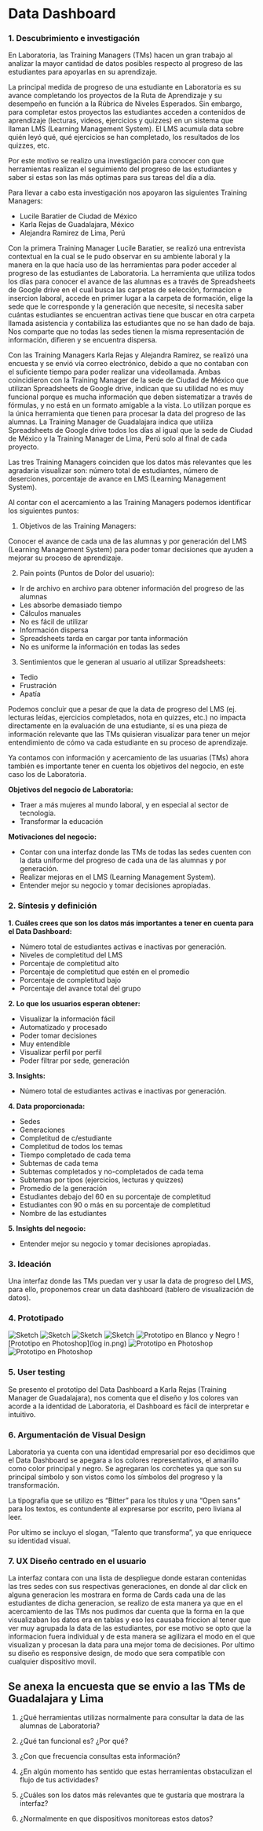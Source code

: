 # **Data Dashboard**

### **1. Descubrimiento e investigación**

En Laboratoria, las Training Managers (TMs) hacen un gran trabajo al analizar la mayor cantidad de datos posibles respecto al progreso de las estudiantes para apoyarlas en su aprendizaje.

La principal medida de progreso de una estudiante en Laboratoria es su avance completando los proyectos de la Ruta de Aprendizaje y su desempeño en función a la Rúbrica de Niveles Esperados. Sin embargo, para completar estos proyectos las estudiantes acceden a contenidos de aprendizaje (lecturas, videos, ejercicios y quizzes) en un sistema que llaman LMS (Learning Management System). El LMS acumula data sobre quién leyó qué, qué ejercicios se han completado, los resultados de los quizzes, etc.

Por este motivo se realizo una investigación para conocer con que herramientas realizan el seguimiento del progreso de las estudiantes y saber si estas son las más optimas para sus tareas del día a día.

Para llevar a cabo esta  investigación nos apoyaron las siguientes Training Managers:

* Lucile Baratier de Ciudad de México
* Karla Rejas de Guadalajara, México
* Alejandra Ramirez  de  Lima, Perú

Con la primera Training Manager Lucile Baratier, se realizó una entrevista contextual  en la cual se le pudo observar  en su ambiente laboral y la manera en la que hacía uso de las herramientas para poder acceder al progreso de las estudiantes de Laboratoria. La herramienta que utiliza todos los días para conocer el avance de las alumnas es a través de Spreadsheets de Google drive en el cual busca las carpetas de selección, formacion e insercion laboral, accede en primer lugar  a la carpeta de formación, elige la sede que le corresponde y la generación que necesite, si necesita saber cuántas estudiantes se encuentran activas  tiene que buscar en otra carpeta llamada asistencia y contabiliza las estudiantes que no se han dado de baja. Nos comparte que no todas las sedes  tienen la misma representación de información, difieren y  se encuentra dispersa.

Con las Training Managers  Karla Rejas y Alejandra Ramírez, se realizó una encuesta  y se envió vía correo electrónico, debido a que no contaban con el suficiente tiempo para poder  realizar una videollamada. Ambas coincidieron con la Training Manager de la sede de Ciudad de México  que utilizan Spreadsheets de Google drive, indican que su utilidad no es muy funcional porque es mucha información que deben sistematizar a través de fórmulas, y no está en un formato amigable a la vista. Lo utilizan porque es la única herramienta que tienen  para procesar la data del progreso de las alumnas. La Training Manager de Guadalajara indica que utiliza Spreadsheets de Google drive todos los días al igual que la sede de Ciudad de México y la  Training Manager de Lima, Perú solo al final de cada proyecto.

Las tres Training Managers coinciden que los datos más relevantes que les agradaria visualizar son: número total de estudiantes, número de deserciones,  porcentaje de avance en LMS (Learning Management System).

Al contar con el acercamiento a las Training Managers  podemos  identificar los siguientes puntos:

1. Objetivos de las Training Managers:

Conocer el avance de cada una de las alumnas  y por generación del LMS  (Learning Management System) para poder tomar decisiones que ayuden a mejorar su proceso de aprendizaje.

2. Pain points (Puntos de Dolor del usuario):

* Ir de archivo en archivo para obtener información del progreso de las alumnas
* Les absorbe demasiado tiempo
* Cálculos manuales
* No es fácil de utilizar
* Información dispersa
* Spreadsheets tarda en  cargar  por tanta información
* No es uniforme la información en todas las sedes

3. Sentimientos que le generan al usuario al utilizar Spreadsheets:

* Tedio
* Frustración
* Apatía

Podemos concluir que a pesar de que la data de progreso del LMS (ej. lecturas leídas, ejercicios completados, nota en quizzes, etc.) no impacta directamente en la evaluación de una estudiante, sí es una pieza de información relevante que las TMs quisieran visualizar para tener un mejor entendimiento de cómo va cada estudiante en su proceso de aprendizaje.

Ya contamos con información y acercamiento de las usuarias (TMs) ahora también es importante tener en cuenta los objetivos del negocio, en este caso los de Laboratoria.

__Objetivos del negocio de Laboratoria:__

* Traer a más mujeres al mundo laboral, y en especial al sector de tecnología.
* Transformar la educación

__Motivaciones del negocio:__

* Contar con una interfaz donde las TMs de todas las sedes cuenten con la data uniforme del progreso de cada   una de las alumnas y por generación.
* Realizar mejoras en el LMS (Learning Management System).
* Entender mejor su negocio y tomar decisiones apropiadas.

### **2. Síntesis y definición**

__1. Cuáles crees que son los datos más importantes a tener en cuenta para el Data Dashboard:__

* Número total de estudiantes activas e inactivas  por generación.
* Niveles de completitud del LMS
* Porcentaje de completitud alto
* Porcentaje de completitud que estén en el promedio
* Porcentaje de completitud bajo
* Porcentaje del avance total del grupo

__2. Lo que los usuarios esperan obtener:__

* Visualizar la información fácil
* Automatizado y procesado
* Poder tomar decisiones
* Muy entendible
* Visualizar perfil por perfil
* Poder filtrar por sede, generación

__3. Insights:__

* Número total de estudiantes activas e inactivas  por generación.

__4. Data proporcionada:__

* Sedes
* Generaciones
* Completitud de c/estudiante
* Completitud de todos los temas
* Tiempo completado de cada tema
* Subtemas de cada tema
* Subtemas completados y no-completados de cada tema
* Subtemas por tipos (ejercicios, lecturas y quizzes)
* Promedio de la generación
* Estudiantes debajo del 60 en su porcentaje de completitud
* Estudiantes con 90 o más en su porcentaje de completitud
* Nombre de las estudiantes

__5. Insights del negocio:__

* Entender mejor su negocio y tomar decisiones apropiadas.

### **3. Ideación**

Una interfaz donde las TMs puedan ver y usar la data de progreso del LMS, para ello, proponemos crear un data dashboard (tablero de visualización de datos).

### **4. Prototipado**

![Sketch](https://github.com/ReikaMoss/cdmx-2018-06-bc-core-am-data-dashboard/blob/master/ux/imagenes/scketch1.jpg?raw=true)
![Sketch](https://github.com/ReikaMoss/cdmx-2018-06-bc-core-am-data-dashboard/blob/master/ux/imagenes/scketch2.jpg?raw=true)
![Sketch](imagenes/scketch3.jpg)
![Sketch](imagenes/scketch4.jpg)
![Prototipo en Blanco y Negro](imagenes/prototipoblancoynegro.jpg)
![Prototipo en Photoshop](log in.png)
![Prototipo en Photoshop](imagenes/sedes-gen.png)
![Prototipo en Photoshop](imagenes/alumnas.png)

### **5. User testing**

Se presento el prototipo del Data Dashboard a Karla Rejas (Training Manager de Guadalajara), nos comenta que el diseño y los colores van acorde a la identidad de Laboratoria, el Dashboard es fácil de interpretar e intuitivo.


### **6. Argumentación de Visual Design**

Laboratoria ya cuenta con una identidad empresarial por eso decidimos que el Data Dashboard se apegara a los colores representativos,  el amarillo como color principal y negro. Se agregaran los corchetes ya que  son su principal símbolo y son vistos como los símbolos del progreso y la transformación.

La tipografia que se utilizo es “Bitter” para los títulos y una “Open sans” para los textos, es contundente al expresarse por escrito, pero liviana al leer.

Por ultimo se incluyo el slogan, “Talento que transforma”, ya que enriquece su identidad visual.

### **7. UX Diseño centrado en el usuario**

 La interfaz contara con una lista de despliegue donde estaran contenidas las tres sedes con sus respectivas generaciones, en donde al dar click en alguna generacion les mostrara en forma de Cards cada una de las estudiantes de dicha generacion, se realizo de esta manera ya que en el acercamiento de las TMs nos pudimos dar cuenta que la forma en la que visualizaban los datos era en tablas y eso les causaba friccion al tener que ver muy agrupada la data de las estudiantes, por ese motivo se opto que la informacion fuera individual y de  esta manera se agilizara el modo en el que visualizan y procesan la data para una mejor toma de decisiones. Por ultimo su diseño es responsive design, de modo que sera compatible con cualquier dispositivo movil.

## **Se anexa la encuesta que se envio a las TMs de Guadalajara y Lima**

1.    ¿Qué herramientas utilizas normalmente para consultar la data de las alumnas de Laboratoria?

2.    ¿Qué tan funcional es? ¿Por qué?

3.    ¿Con que frecuencia consultas esta información?    

4.    ¿En algún momento has sentido que estas herramientas obstaculizan el flujo de tus actividades?

5.    ¿Cuáles son los datos más relevantes que te gustaría que mostrara la interfaz?

6.    ¿Normalmente en que dispositivos monitoreas estos datos?


